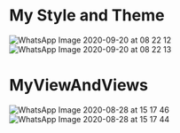 # My Style and Theme

![WhatsApp Image 2020-09-20 at 08 22 12](https://user-images.githubusercontent.com/60589822/93692224-970aa480-fb1a-11ea-917a-01cae6e58e1c.jpeg)
![WhatsApp Image 2020-09-20 at 08 22 13](https://user-images.githubusercontent.com/60589822/93692225-983bd180-fb1a-11ea-8271-9c44d928c2e0.jpeg)

# MyViewAndViews
![WhatsApp Image 2020-08-28 at 15 17 46](https://user-images.githubusercontent.com/60589822/91539187-23beaa00-e943-11ea-9d25-356ea4695302.jpeg)
![WhatsApp Image 2020-08-28 at 15 17 44](https://user-images.githubusercontent.com/60589822/91539192-25886d80-e943-11ea-8930-573783646740.jpeg)
